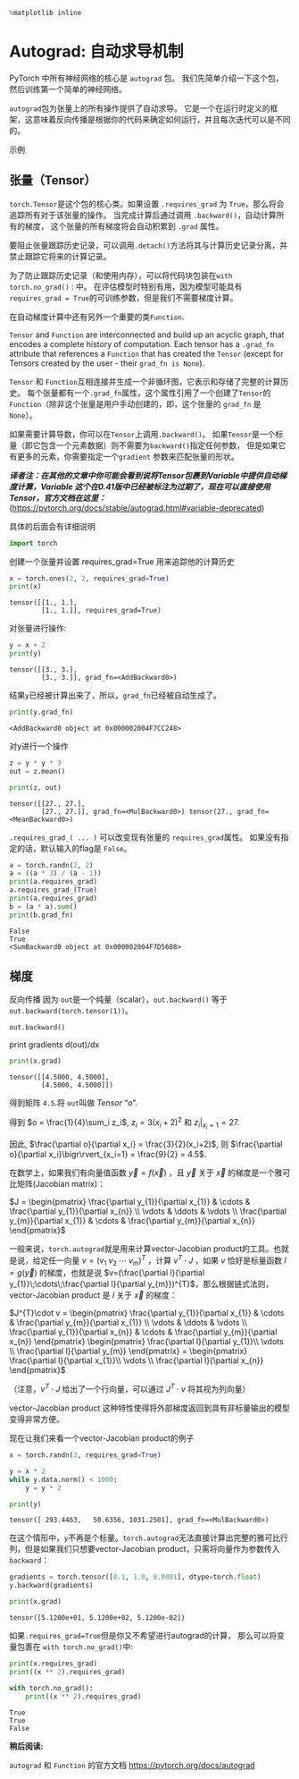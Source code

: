```python
%matplotlib inline
```


Autograd: 自动求导机制
===================================

PyTorch 中所有神经网络的核心是 ``autograd`` 包。
我们先简单介绍一下这个包，然后训练第一个简单的神经网络。

``autograd``包为张量上的所有操作提供了自动求导。
它是一个在运行时定义的框架，这意味着反向传播是根据你的代码来确定如何运行，并且每次迭代可以是不同的。


示例

张量（Tensor）
--------

``torch.Tensor``是这个包的核心类。如果设置
``.requires_grad`` 为 ``True``，那么将会追踪所有对于该张量的操作。 
当完成计算后通过调用 ``.backward()``，自动计算所有的梯度，
这个张量的所有梯度将会自动积累到 ``.grad`` 属性。

要阻止张量跟踪历史记录，可以调用``.detach()``方法将其与计算历史记录分离，并禁止跟踪它将来的计算记录。

为了防止跟踪历史记录（和使用内存），可以将代码块包装在``with torch.no_grad()：``中。
在评估模型时特别有用，因为模型可能具有`requires_grad = True`的可训练参数，但是我们不需要梯度计算。

在自动梯度计算中还有另外一个重要的类``Function``.

``Tensor`` and ``Function`` are interconnected and build up an acyclic
graph, that encodes a complete history of computation. Each tensor has
a ``.grad_fn`` attribute that references a ``Function`` that has created
the ``Tensor`` (except for Tensors created by the user - their
``grad_fn is None``).

``Tensor`` 和 ``Function``互相连接并生成一个非循环图，它表示和存储了完整的计算历史。
每个张量都有一个``.grad_fn``属性，这个属性引用了一个创建了``Tensor``的``Function``（除非这个张量是用户手动创建的，即，这个张量的
``grad_fn`` 是 ``None``）。

如果需要计算导数，你可以在``Tensor``上调用``.backward()``。 
如果``Tensor``是一个标量（即它包含一个元素数据）则不需要为``backward()``指定任何参数，
但是如果它有更多的元素，你需要指定一个``gradient`` 参数来匹配张量的形状。


***译者注：在其他的文章中你可能会看到说将Tensor包裹到Variable中提供自动梯度计算，Variable 这个在0.41版中已经被标注为过期了，现在可以直接使用Tensor，官方文档在这里：***
(https://pytorch.org/docs/stable/autograd.html#variable-deprecated) 

具体的后面会有详细说明


```python
import torch
```

创建一个张量并设置 requires_grad=True 用来追踪他的计算历史



```python
x = torch.ones(2, 2, requires_grad=True)
print(x)
```

    tensor([[1., 1.],
            [1., 1.]], requires_grad=True)
    

对张量进行操作:




```python
y = x + 2
print(y)
```

    tensor([[3., 3.],
            [3., 3.]], grad_fn=<AddBackward0>)
    

结果``y``已经被计算出来了，所以，``grad_fn``已经被自动生成了。




```python
print(y.grad_fn)
```

    <AddBackward0 object at 0x000002004F7CC248>
    

对y进行一个操作




```python
z = y * y * 3
out = z.mean()

print(z, out)
```

    tensor([[27., 27.],
            [27., 27.]], grad_fn=<MulBackward0>) tensor(27., grad_fn=<MeanBackward0>)
    

``.requires_grad_( ... )`` 可以改变现有张量的 ``requires_grad``属性。
如果没有指定的话，默认输入的flag是 ``False``。




```python
a = torch.randn(2, 2)
a = ((a * 3) / (a - 1))
print(a.requires_grad)
a.requires_grad_(True)
print(a.requires_grad)
b = (a * a).sum()
print(b.grad_fn)
```

    False
    True
    <SumBackward0 object at 0x000002004F7D5608>
    

梯度
---------
反向传播
因为 ``out``是一个纯量（scalar），``out.backward()`` 等于``out.backward(torch.tensor(1))``。




```python
out.backward()
```

print gradients d(out)/dx





```python
print(x.grad)
```

    tensor([[4.5000, 4.5000],
            [4.5000, 4.5000]])
    

得到矩阵 ``4.5``.将 ``out``叫做
*Tensor* “$o$”.

得到 $o = \frac{1}{4}\sum_i z_i$,
$z_i = 3(x_i+2)^2$ 和 $z_i\bigr\rvert_{x_i=1} = 27$.

因此,
$\frac{\partial o}{\partial x_i} = \frac{3}{2}(x_i+2)$, 则
$\frac{\partial o}{\partial x_i}\bigr\rvert_{x_i=1} = \frac{9}{2} = 4.5$.



在数学上，如果我们有向量值函数 $\vec{y} = f(\vec{x})$ ，且 $\vec{y}$ 关于 $\vec{x}$ 的梯度是一个雅可比矩阵(Jacobian matrix)：

$J = \begin{pmatrix} \frac{\partial y_{1}}{\partial x_{1}} & \cdots & \frac{\partial y_{1}}{\partial x_{n}} \\ \vdots & \ddots & \vdots \\ \frac{\partial y_{m}}{\partial x_{1}} & \cdots & \frac{\partial y_{m}}{\partial x_{n}} \end{pmatrix}$

一般来说，`torch.autograd`就是用来计算vector-Jacobian product的工具。也就是说，给定任一向量 $v=(v_{1}\;v_{2}\;\cdots\;v_{m})^{T}$ ，计算 $v^{T}\cdot J$ ，如果 $v$ 恰好是标量函数 $l=g(\vec{y})$ 的梯度，也就是说 $v=(\frac{\partial l}{\partial  y_{1}}\;\cdots\;\frac{\partial l}{\partial  y_{m}})^{T}$，那么根据链式法则，vector-Jacobian product 是 $l$ 关于 $\vec{x}$ 的梯度：

$J^{T}\cdot v = \begin{pmatrix} \frac{\partial y_{1}}{\partial x_{1}} & \cdots & \frac{\partial y_{m}}{\partial x_{1}} \\ \vdots & \ddots & \vdots \\ \frac{\partial y_{1}}{\partial x_{n}} & \cdots & \frac{\partial y_{m}}{\partial x_{n}} \end{pmatrix} \begin{pmatrix} \frac{\partial l}{\partial y_{1}}\\ \vdots \\ \frac{\partial l}{\partial y_{m}} \end{pmatrix} = \begin{pmatrix} \frac{\partial l}{\partial x_{1}}\\ \vdots \\ \frac{\partial l}{\partial x_{n}} \end{pmatrix}$

（注意，$v^{T}\cdot J$ 给出了一个行向量，可以通过 $J^{T}\cdot v$ 将其视为列向量）

vector-Jacobian product 这种特性使得将外部梯度返回到具有非标量输出的模型变得非常方便。


现在让我们来看一个vector-Jacobian product的例子



```python
x = torch.randn(3, requires_grad=True)

y = x * 2
while y.data.norm() < 1000:
    y = y * 2

print(y)
```

    tensor([ 293.4463,   50.6356, 1031.2501], grad_fn=<MulBackward0>)
    

在这个情形中，`y`不再是个标量。`torch.autograd`无法直接计算出完整的雅可比行列，但是如果我们只想要vector-Jacobian product，只需将向量作为参数传入`backward`：


```python
gradients = torch.tensor([0.1, 1.0, 0.0001], dtype=torch.float)
y.backward(gradients)

print(x.grad)
```

    tensor([5.1200e+01, 5.1200e+02, 5.1200e-02])
    

如果``.requires_grad=True``但是你又不希望进行autograd的计算，
那么可以将变量包裹在 ``with torch.no_grad()``中:



```python
print(x.requires_grad)
print((x ** 2).requires_grad)

with torch.no_grad():
    print((x ** 2).requires_grad)
```

    True
    True
    False
    

**稍后阅读:**

 ``autograd`` 和 ``Function`` 的官方文档 https://pytorch.org/docs/autograd




```python

```
